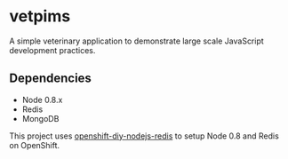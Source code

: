 vetpims
=======

A simple veterinary application to demonstrate large scale JavaScript development practices.

Dependencies
------------
* Node 0.8.x
* Redis
* MongoDB

This project uses [openshift-diy-nodejs-redis](https://github.com/eddie168/openshift-diy-nodejs-redis) to setup Node 0.8 and Redis on OpenShift.
